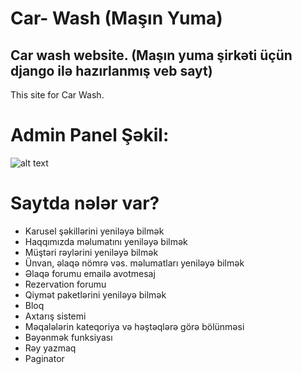 # Car- Wash (Maşın Yuma)
## Car wash website. (Maşın yuma şirkəti üçün django ilə hazırlanmış veb sayt)
This site for Car Wash. 
# Admin Panel Şəkil:
![alt text](https://i.ibb.co/WFqXGGF/carwash.png)

# Saytda nələr var?
* Karusel şəkillərini yeniləyə bilmək
* Haqqımızda məlumatını yeniləyə bilmək
* Müştəri rəylərini yeniləyə bilmək
* Ünvan, əlaqə nömrə vəs. məlumatları yeniləyə bilmək
* Əlaqə forumu emailə avotmesaj
* Rezervation forumu
* Qiymət paketlərini yeniləyə bilmək
* Bloq
* Axtarış sistemi
* Məqalələrin kateqoriya və həştəqlərə görə bölünməsi
* Bəyənmək funksiyası
* Rəy yazmaq
* Paginator
